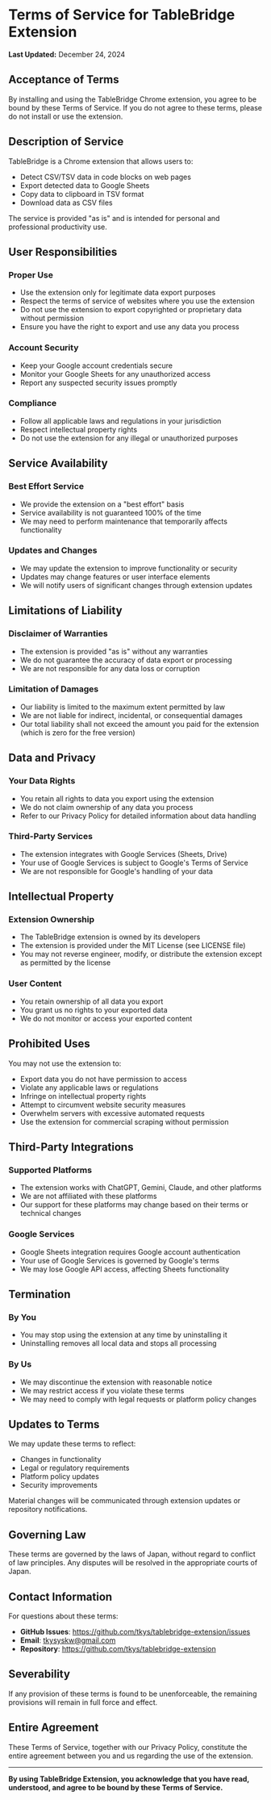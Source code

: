 # Terms of Service for TableBridge Extension

**Last Updated:** December 24, 2024

## Acceptance of Terms

By installing and using the TableBridge Chrome extension, you agree to be bound by these Terms of Service. If you do not agree to these terms, please do not install or use the extension.

## Description of Service

TableBridge is a Chrome extension that allows users to:
- Detect CSV/TSV data in code blocks on web pages
- Export detected data to Google Sheets
- Copy data to clipboard in TSV format
- Download data as CSV files

The service is provided "as is" and is intended for personal and professional productivity use.

## User Responsibilities

### Proper Use
- Use the extension only for legitimate data export purposes
- Respect the terms of service of websites where you use the extension
- Do not use the extension to export copyrighted or proprietary data without permission
- Ensure you have the right to export and use any data you process

### Account Security
- Keep your Google account credentials secure
- Monitor your Google Sheets for any unauthorized access
- Report any suspected security issues promptly

### Compliance
- Follow all applicable laws and regulations in your jurisdiction
- Respect intellectual property rights
- Do not use the extension for any illegal or unauthorized purposes

## Service Availability

### Best Effort Service
- We provide the extension on a "best effort" basis
- Service availability is not guaranteed 100% of the time
- We may need to perform maintenance that temporarily affects functionality

### Updates and Changes
- We may update the extension to improve functionality or security
- Updates may change features or user interface elements
- We will notify users of significant changes through extension updates

## Limitations of Liability

### Disclaimer of Warranties
- The extension is provided "as is" without any warranties
- We do not guarantee the accuracy of data export or processing
- We are not responsible for any data loss or corruption

### Limitation of Damages
- Our liability is limited to the maximum extent permitted by law
- We are not liable for indirect, incidental, or consequential damages
- Our total liability shall not exceed the amount you paid for the extension (which is zero for the free version)

## Data and Privacy

### Your Data Rights
- You retain all rights to data you export using the extension
- We do not claim ownership of any data you process
- Refer to our Privacy Policy for detailed information about data handling

### Third-Party Services
- The extension integrates with Google Services (Sheets, Drive)
- Your use of Google Services is subject to Google's Terms of Service
- We are not responsible for Google's handling of your data

## Intellectual Property

### Extension Ownership
- The TableBridge extension is owned by its developers
- The extension is provided under the MIT License (see LICENSE file)
- You may not reverse engineer, modify, or distribute the extension except as permitted by the license

### User Content
- You retain ownership of all data you export
- You grant us no rights to your exported data
- We do not monitor or access your exported content

## Prohibited Uses

You may not use the extension to:
- Export data you do not have permission to access
- Violate any applicable laws or regulations
- Infringe on intellectual property rights
- Attempt to circumvent website security measures
- Overwhelm servers with excessive automated requests
- Use the extension for commercial scraping without permission

## Third-Party Integrations

### Supported Platforms
- The extension works with ChatGPT, Gemini, Claude, and other platforms
- We are not affiliated with these platforms
- Our support for these platforms may change based on their terms or technical changes

### Google Services
- Google Sheets integration requires Google account authentication
- Your use of Google Services is governed by Google's terms
- We may lose Google API access, affecting Sheets functionality

## Termination

### By You
- You may stop using the extension at any time by uninstalling it
- Uninstalling removes all local data and stops all processing

### By Us
- We may discontinue the extension with reasonable notice
- We may restrict access if you violate these terms
- We may need to comply with legal requests or platform policy changes

## Updates to Terms

We may update these terms to reflect:
- Changes in functionality
- Legal or regulatory requirements
- Platform policy updates
- Security improvements

Material changes will be communicated through extension updates or repository notifications.

## Governing Law

These terms are governed by the laws of Japan, without regard to conflict of law principles. Any disputes will be resolved in the appropriate courts of Japan.

## Contact Information

For questions about these terms:
- **GitHub Issues**: https://github.com/tkys/tablebridge-extension/issues
- **Email**: tkysyskw@gmail.com
- **Repository**: https://github.com/tkys/tablebridge-extension

## Severability

If any provision of these terms is found to be unenforceable, the remaining provisions will remain in full force and effect.

## Entire Agreement

These Terms of Service, together with our Privacy Policy, constitute the entire agreement between you and us regarding the use of the extension.

---

**By using TableBridge Extension, you acknowledge that you have read, understood, and agree to be bound by these Terms of Service.**